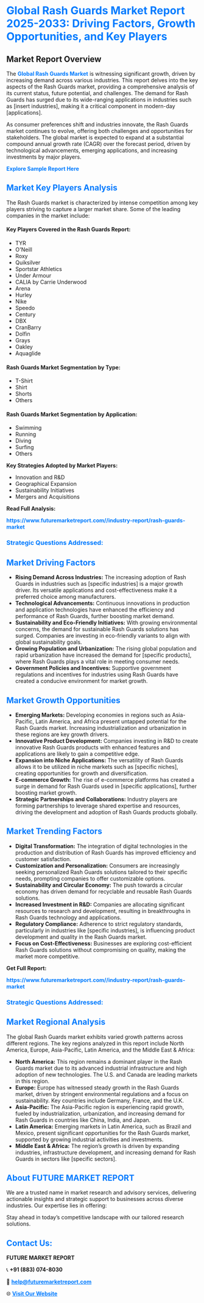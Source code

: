 <h1 style="color: #007BFF;">Global Rash Guards Market Report 2025-2033: Driving Factors, Growth Opportunities, and Key Players</h1>

<section id="overview">
<h2>Market Report Overview</h2>
<p>The <a href="https://www.futuremarketreport.com//industry-report/rash-guards-market" style="color: #007BFF; text-decoration: none;"><strong>Global Rash Guards Market</strong></a> is witnessing significant growth, driven by increasing demand across various industries. This report delves into the key aspects of the Rash Guards market, providing a comprehensive analysis of its current status, future potential, and challenges. The demand for Rash Guards has surged due to its wide-ranging applications in industries such as [insert industries], making it a critical component in modern-day [applications].</p>
<p>As consumer preferences shift and industries innovate, the Rash Guards market continues to evolve, offering both challenges and opportunities for stakeholders. The global market is expected to expand at a substantial compound annual growth rate (CAGR) over the forecast period, driven by technological advancements, emerging applications, and increasing investments by major players.</p>
</section>

<section id="overview">
<p><a href="https://www.futuremarketreport.com//request-sample/reportId=55486" style="color: #007BFF; text-decoration: none;"><strong>Explore Sample Report Here</strong></a></p>
</section>

<section id="key-players">
<h2 style="color: #007BFF;">Market Key Players Analysis</h2>
<p>The Rash Guards market is characterized by intense competition among key players striving to capture a larger market share. Some of the leading companies in the market include:</p>
<h4>Key Players Covered in the Rash Guards Report:</h4>
<ul><li>TYR</li><li>O&#039;Neill</li><li>Roxy</li><li>Quiksilver</li><li>Sportstar Athletics</li><li>Under Armour</li><li>CALIA by Carrie Underwood</li><li>Arena</li><li>Hurley</li><li>Nike</li><li>Speedo</li><li>Century</li><li>DBX</li><li>CranBarry</li><li>Dolfin</li><li>Grays</li><li>Oakley</li><li>Aquaglide</li></ul>
<h4>Rash Guards Market Segmentation by Type:</h4>
<ul><li>T-Shirt</li><li>Shirt</li><li>Shorts</li><li>Others</li></ul>

<h4>Rash Guards Market Segmentation by Application:</h4>
<ul><li>Swimming</li><li>Running</li><li>Diving</li><li>Surfing</li><li>Others</li></ul>
<p><strong>Key Strategies Adopted by Market Players:</strong></p>
<ul>
<li>Innovation and R&D</li>
<li>Geographical Expansion</li>
<li>Sustainability Initiatives</li>
<li>Mergers and Acquisitions</li>
</ul>
</section>

<section>
<p><strong>Read Full Analysis: </strong></p><a href="https://www.futuremarketreport.com//industry-report/rash-guards-market" style="color: #007BFF; text-decoration: none;"><strong>https://www.futuremarketreport.com//industry-report/rash-guards-market</strong></a>
<h3 style="color: #007BFF;">Strategic Questions Addressed:</h3>
</section>

<section id="driving-factors">
<h2 style="color: #007BFF;">Market Driving Factors</h2>
<ul>
<li><strong>Rising Demand Across Industries:</strong> The increasing adoption of Rash Guards in industries such as [specific industries] is a major growth driver. Its versatile applications and cost-effectiveness make it a preferred choice among manufacturers.</li>
<li><strong>Technological Advancements:</strong> Continuous innovations in production and application technologies have enhanced the efficiency and performance of Rash Guards, further boosting market demand.</li>
<li><strong>Sustainability and Eco-Friendly Initiatives:</strong> With growing environmental concerns, the demand for sustainable Rash Guards solutions has surged. Companies are investing in eco-friendly variants to align with global sustainability goals.</li>
<li><strong>Growing Population and Urbanization:</strong> The rising global population and rapid urbanization have increased the demand for [specific products], where Rash Guards plays a vital role in meeting consumer needs.</li>
<li><strong>Government Policies and Incentives:</strong> Supportive government regulations and incentives for industries using Rash Guards have created a conducive environment for market growth.</li>
</ul>
</section>

<section id="growth-opportunities">
<h2 style="color: #007BFF;">Market Growth Opportunities</h2>
<ul>
<li><strong>Emerging Markets:</strong> Developing economies in regions such as Asia-Pacific, Latin America, and Africa present untapped potential for the Rash Guards market. Increasing industrialization and urbanization in these regions are key growth drivers.</li>
<li><strong>Innovative Product Development:</strong> Companies investing in R&D to create innovative Rash Guards products with enhanced features and applications are likely to gain a competitive edge.</li>
<li><strong>Expansion into Niche Applications:</strong> The versatility of Rash Guards allows it to be utilized in niche markets such as [specific niches], creating opportunities for growth and diversification.</li>
<li><strong>E-commerce Growth:</strong> The rise of e-commerce platforms has created a surge in demand for Rash Guards used in [specific applications], further boosting market growth.</li>
<li><strong>Strategic Partnerships and Collaborations:</strong> Industry players are forming partnerships to leverage shared expertise and resources, driving the development and adoption of Rash Guards products globally.</li>
</ul>
</section>

<section id="trending-factors">
<h2 style="color: #007BFF;">Market Trending Factors</h2>
<ul>
<li><strong>Digital Transformation:</strong> The integration of digital technologies in the production and distribution of Rash Guards has improved efficiency and customer satisfaction.</li>
<li><strong>Customization and Personalization:</strong> Consumers are increasingly seeking personalized Rash Guards solutions tailored to their specific needs, prompting companies to offer customizable options.</li>
<li><strong>Sustainability and Circular Economy:</strong> The push towards a circular economy has driven demand for recyclable and reusable Rash Guards solutions.</li>
<li><strong>Increased Investment in R&D:</strong> Companies are allocating significant resources to research and development, resulting in breakthroughs in Rash Guards technology and applications.</li>
<li><strong>Regulatory Compliance:</strong> Adherence to strict regulatory standards, particularly in industries like [specific industries], is influencing product development and quality in the Rash Guards market.</li>
<li><strong>Focus on Cost-Effectiveness:</strong> Businesses are exploring cost-efficient Rash Guards solutions without compromising on quality, making the market more competitive.</li>
</ul>
</section>

<section>
<p><strong>Get Full Report: </strong></p><a href="https://www.futuremarketreport.com//industry-report/rash-guards-market" style="color: #007BFF; text-decoration: none;"><strong>https://www.futuremarketreport.com//industry-report/rash-guards-market</strong></a>
<h3 style="color: #007BFF;">Strategic Questions Addressed:</h3>
</section>


<section id="regional-analysis">
<h2 style="color: #007BFF;">Market Regional Analysis</h2>
<p>The global Rash Guards market exhibits varied growth patterns across different regions. The key regions analyzed in this report include North America, Europe, Asia-Pacific, Latin America, and the Middle East & Africa:</p>
<ul>
<li><strong>North America:</strong> This region remains a dominant player in the Rash Guards market due to its advanced industrial infrastructure and high adoption of new technologies. The U.S. and Canada are leading markets in this region.</li>
<li><strong>Europe:</strong> Europe has witnessed steady growth in the Rash Guards market, driven by stringent environmental regulations and a focus on sustainability. Key countries include Germany, France, and the U.K.</li>
<li><strong>Asia-Pacific:</strong> The Asia-Pacific region is experiencing rapid growth, fueled by industrialization, urbanization, and increasing demand for Rash Guards in countries like China, India, and Japan.</li>
<li><strong>Latin America:</strong> Emerging markets in Latin America, such as Brazil and Mexico, present significant opportunities for the Rash Guards market, supported by growing industrial activities and investments.</li>
<li><strong>Middle East & Africa:</strong> The region’s growth is driven by expanding industries, infrastructure development, and increasing demand for Rash Guards in sectors like [specific sectors].</li>
</ul>
</section>

<footer>
<h2 style="color: #007BFF;">About FUTURE MARKET REPORT</h2>
<p>We are a trusted name in market research and advisory services, delivering actionable insights and strategic support to businesses across diverse industries. Our expertise lies in offering:</p>

<p>Stay ahead in today’s competitive landscape with our tailored research solutions.</p>

<h2 style="color: #007BFF;">Contact Us:</h2>
<p><strong>FUTURE MARKET REPORT</strong></p>
<p>📞 <strong>+91 (883) 074-8030</strong></p>
<p>📧 <strong><a href="mailto:help@futuremarketreport.com" style="color: #007BFF;">help@futuremarketreport.com</a></strong></p>
<p>🌐 <strong><a href="https://www.futuremarketreport.com/" style="color: #007BFF;">Visit Our Website</a></strong></p>
</footer>